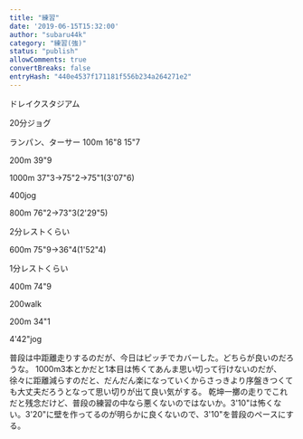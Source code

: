```yaml
---
title: "練習"
date: '2019-06-15T15:32:00'
author: "subaru44k"
category: "練習(強)"
status: "publish"
allowComments: true
convertBreaks: false
entryHash: "440e4537f171181f556b234a264271e2"
---
```

ドレイクスタジアム

20分ジョグ

ランパン、ターサー
100m
16"8
15"7

200m
39"9


1000m
37"3→75"2→75"1(3'07"6)

400jog

800m
76"2→73"3(2'29"5)

2分レストくらい

600m
75"9→36"4(1'52"4)

1分レストくらい

400m
74"9

200walk

200m
34"1

4'42"jog

普段は中距離走りするのだが、今日はピッチでカバーした。どちらが良いのだろうな。
1000m3本とかだと1本目は怖くてあんま思い切って行けないのだが、徐々に距離減らすのだと、だんだん楽になっていくからさっきより序盤きつくても大丈夫だろうとなって思い切りが出て良い気がする。
乾坤一擲の走りでこれだと残念だけど、普段の練習の中なら悪くないのではないか。3'10"は怖くない。3'20"に壁を作ってるのが明らかに良くないので、3'10"を普段のペースにする。
